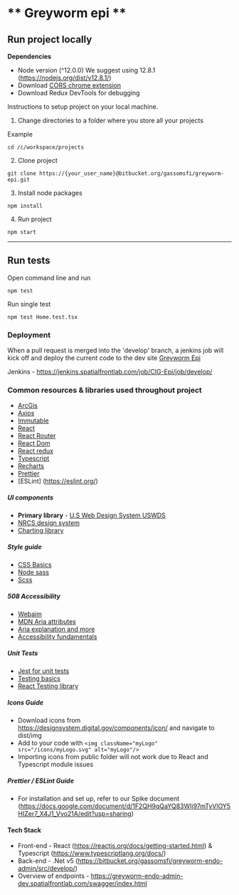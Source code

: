 # ** Greyworm epi **

## Run project locally

**Dependencies**

- Node version (^12.0.0) We suggest using 12.8.1 (https://nodejs.org/dist/v12.8.1/)
- Download [CORS chrome extension](https://chrome.google.com/webstore/detail/allow-cors-access-control/lhobafahddgcelffkeicbaginigeejlf?hl=en)
- Download Redux DevTools for debugging

Instructions to setup project on your local machine.

1. Change directories to a folder where you store all your projects

Example

```
cd /c/workspace/projects
```

2. Clone project

```
git clone https://{your_user_name}@bitbucket.org/gassomsfi/greyworm-epi.git
```

3. Install node packages

```
npm install
```

4. Run project

```
npm start
```

---

## Run tests

Open command line and run

```
npm test
```

Run single test

```
npm test Home.test.tsx
```

### Deployment

When a pull request is merged into the 'develop' branch, a jenkins job will kick off and deploy the current code to the dev site [Greyworm Epi](https://greyworm-epi-dev.spatialfrontlab.com/)

Jenkins - https://jenkins.spatialfrontlab.com/job/CIG-Epi/job/develop/

### Common resources & libraries used throughout project

- [ArcGis](https://developers.arcgis.com/javascript/latest/)
- [Axios](https://www.npmjs.com/package/axios)
- [Immutable](https://immutable-js.github.io/immutable-js/)
- [React](https://reactjs.org/docs/getting-started.html)
- [React Router](https://reactrouter.com/web/guides/quick-start)
- [React Dom](https://reactjs.org/docs/react-dom.html)
- [React redux](https://github.com/reduxjs/redux-devtools)
- [Typescript](https://www.typescriptlang.org/docs/)
- [Recharts](https://recharts.org/en-US/)
- [Prettier](https://prettier.io/)
- [ESLint] (https://eslint.org/)

##### UI components

- **Primary library** - [U.S Web Design System USWDS](https://designsystem.digital.gov/components/overview/)
- [NRCS design system](https://koala-bandits.github.io/nrcs-design-system/)
- [Charting library](https://recharts.org/en-US)

##### Style guide

- [CSS Basics](https://www.youtube.com/kevinpowell)
- [Node sass](https://github.com/sass/node-sass)
- [Scss](https://sass-lang.com/)

##### 508 Accessibility

- [Webaim](https://webaim.org/techniques/aria/)
- [MDN Aria attributes](https://developer.mozilla.org/en-US/docs/Web/Accessibility/ARIA/Roles/List_role)
- [Aria explanation and more](http://inclusive-design.umn.edu/aria/index.html)
- [Accessibility fundamentals](https://developers.google.com/web/fundamentals/accessibility/semantics-aria/)

##### Unit Tests

- [Jest for unit tests](https://jestjs.io/docs/using-matchers)
- [Testing basics](https://redux.js.org/recipes/writing-tests)
- [React Testing library](https://testing-library.com/docs/react-testing-library/api/)

##### Icons Guide

- Download icons from https://designsystem.digital.gov/components/icon/ and navigate to dist/img
- Add to your code with `<img className="myLogo" src="/icons/myLogo.svg" alt="myLogo"/>`
- Importing icons from public folder will not work due to React and Typescript module issues

##### Prettier / ESLint Guide

- For installation and set up, refer to our Spike document (https://docs.google.com/document/d/1F2QH9qQaYQ83WIj97mTyVlOY5HIZer7_X4J1_Vvo21A/edit?usp=sharing)

#### Tech Stack

- Front-end - React (https://reactjs.org/docs/getting-started.html) & Typescript (https://www.typescriptlang.org/docs/)
- Back-end - .Net v5 (https://bitbucket.org/gassomsfi/greyworm-endo-admin/src/develop/)
- Overview of endpoints - https://greyworm-endo-admin-dev.spatialfrontlab.com/swagger/index.html
